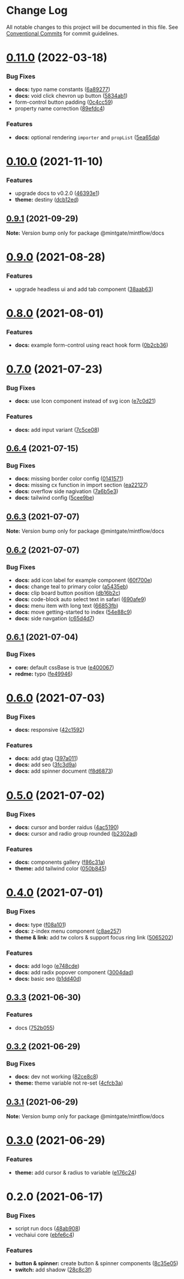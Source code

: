 # Change Log

All notable changes to this project will be documented in this file.
See [Conventional Commits](https://conventionalcommits.org) for commit guidelines.

# [0.11.0](https://github.com/vechai/vechaiui/compare/@mintgate/mintflow/docs@0.10.0...@mintgate/mintflow/docs@0.11.0) (2022-03-18)


### Bug Fixes

* **docs:** typo name constants ([6a89277](https://github.com/vechai/vechaiui/commit/6a89277ba7587700980f4caaa640d6972349e06f))
* **docs:** void click chevron up button ([5834ab1](https://github.com/vechai/vechaiui/commit/5834ab122f2b2171b2cb33b63549976a205f9987))
* form-control button padding ([0c4cc59](https://github.com/vechai/vechaiui/commit/0c4cc595045740bef614f5631d9a320b9f9ef8d5))
* property name correction ([89efdc4](https://github.com/vechai/vechaiui/commit/89efdc48b13ab928e2ceaa1ad0dd57f8ae1ea72e))


### Features

* **docs:** optional rendering `importer` and `propList` ([5ea65da](https://github.com/vechai/vechaiui/commit/5ea65dac6cbd9e5144aaa81030873f28ba82b472))





# [0.10.0](https://github.com/vechai/vechaiui/compare/@mintgate/mintflow/docs@0.9.1...@mintgate/mintflow/docs@0.10.0) (2021-11-10)


### Features

* upgrade docs to v0.2.0 ([46393e1](https://github.com/vechai/vechaiui/commit/46393e1c7a91b9562b89fe49680f3c3698fb37b9))
* **theme:** destiny ([dcb12ed](https://github.com/vechai/vechaiui/commit/dcb12ed6082c9dce591bfbb598d9121ef3ab0821))





## [0.9.1](https://github.com/vechai/vechaiui/compare/@mintgate/mintflow/docs@0.9.0...@mintgate/mintflow/docs@0.9.1) (2021-09-29)

**Note:** Version bump only for package @mintgate/mintflow/docs





# [0.9.0](https://github.com/vechai/vechaiui/compare/@mintgate/mintflow/docs@0.8.0...@mintgate/mintflow/docs@0.9.0) (2021-08-28)


### Features

* upgrade headless ui and add tab component ([38aab63](https://github.com/vechai/vechaiui/commit/38aab6312005938f674c0026d0992c57034b2bfc))





# [0.8.0](https://github.com/vechai/vechaiui/compare/@mintgate/mintflow/docs@0.7.0...@mintgate/mintflow/docs@0.8.0) (2021-08-01)


### Features

* **docs:** example form-control using react hook form ([0b2cb36](https://github.com/vechai/vechaiui/commit/0b2cb367f4ce39f2e33dc1b26d5e234e9e1e76cd))





# [0.7.0](https://github.com/vechai/vechaiui/compare/@mintgate/mintflow/docs@0.6.4...@mintgate/mintflow/docs@0.7.0) (2021-07-23)


### Bug Fixes

* **docs:** use Icon component instead of svg icon ([e7c0d21](https://github.com/vechai/vechaiui/commit/e7c0d21d2999338a4e621bdd7d0e80e2ca7ab725))


### Features

* **docs:** add input variant ([7c5ce08](https://github.com/vechai/vechaiui/commit/7c5ce08a83c2df3b30f0322a4fd2505b1e704b7e))





## [0.6.4](https://github.com/vechai/vechaiui/compare/@mintgate/mintflow/docs@0.6.3...@mintgate/mintflow/docs@0.6.4) (2021-07-15)


### Bug Fixes

* **docs:** missing border color config ([0141571](https://github.com/vechai/vechaiui/commit/0141571d396c0a7a422263b979a74e7e8555676e))
* **docs:** missing cx function in import section ([ea22127](https://github.com/vechai/vechaiui/commit/ea221279328e0f96fbeefb908a772bf09dfb0140))
* **docs:** overflow side nagivation ([7a6b5e3](https://github.com/vechai/vechaiui/commit/7a6b5e3f6021c6140cea10eba3b489ba224045ba))
* **docs:** tailwind config ([5cee9be](https://github.com/vechai/vechaiui/commit/5cee9be973ee373f6ac0b88e2a000431bd26b735))





## [0.6.3](https://github.com/vechai/vechaiui/compare/@mintgate/mintflow/docs@0.6.2...@mintgate/mintflow/docs@0.6.3) (2021-07-07)

**Note:** Version bump only for package @mintgate/mintflow/docs





## [0.6.2](https://github.com/vechai/vechaiui/compare/@mintgate/mintflow/docs@0.6.1...@mintgate/mintflow/docs@0.6.2) (2021-07-07)


### Bug Fixes

* **docs:** add icon label for example component ([60f700e](https://github.com/vechai/vechaiui/commit/60f700e93082d491ef8aacd7ca0159288db84ad8))
* **docs:** change teal to primary color ([a5435eb](https://github.com/vechai/vechaiui/commit/a5435ebe05c8e91e9edfff68c6c93e83f1d27f05))
* **docs:** clip board button position ([db16b2c](https://github.com/vechai/vechaiui/commit/db16b2c05162558f2f4910180cdb9d4589de9b9f))
* **docs:** code-block auto select text in safari ([690afe9](https://github.com/vechai/vechaiui/commit/690afe9f4aef8f664360741d5011d8255d171e32))
* **docs:** menu item with long text ([66853fb](https://github.com/vechai/vechaiui/commit/66853fb2814a116ca1295499254ce320b6d8a1bd))
* **docs:** move getting-started to index ([54e88c9](https://github.com/vechai/vechaiui/commit/54e88c992c2c171aafcd2bedf04ee1acb42ff732))
* **docs:** side navgation ([c65d4d7](https://github.com/vechai/vechaiui/commit/c65d4d74519bbd96428a7e85292ab373f309d09b))





## [0.6.1](https://github.com/vechai/vechaiui/compare/@mintgate/mintflow/docs@0.6.0...@mintgate/mintflow/docs@0.6.1) (2021-07-04)


### Bug Fixes

* **core:** default cssBase is true ([e400067](https://github.com/vechai/vechaiui/commit/e40006768edbcd6a83dab977a937efe35cae05a9))
* **redme:** typo ([fe49946](https://github.com/vechai/vechaiui/commit/fe49946f340c9fa5d916eb33192d78ecfbd44c07))





# [0.6.0](https://github.com/vechai/vechaiui/compare/@mintgate/mintflow/docs@0.5.0...@mintgate/mintflow/docs@0.6.0) (2021-07-03)


### Bug Fixes

* **docs:** responsive ([42c1592](https://github.com/vechai/vechaiui/commit/42c1592df6b0cf45c55d18885b6a9f22d50c722f))


### Features

* **docs:** add gtag ([397a011](https://github.com/vechai/vechaiui/commit/397a011c2fc32bb147cf4e813a6cb21d6bc16525))
* **docs:** add seo ([3fc3d9a](https://github.com/vechai/vechaiui/commit/3fc3d9aa8786b08c0138091276dc3c15c9e877ba))
* **docs:** add spinner document ([f8d6873](https://github.com/vechai/vechaiui/commit/f8d68739d32e854737d86f166a1ea7c3913367ae))





# [0.5.0](https://github.com/vechai/vechaiui/compare/@mintgate/mintflow/docs@0.4.0...@mintgate/mintflow/docs@0.5.0) (2021-07-02)


### Bug Fixes

* **docs:** cursor and border raidus ([4ac5190](https://github.com/vechai/vechaiui/commit/4ac5190ed830c92e2feea28aa0e4b536eea1cec6))
* **docs:** cursor and radio group rounded ([b2302ad](https://github.com/vechai/vechaiui/commit/b2302ad2c2ea77d03df4f93d8a235a66c52f9fe2))


### Features

* **docs:** components gallery ([f86c31a](https://github.com/vechai/vechaiui/commit/f86c31ab0c2e0b8be952748d0eb4d51d5049c02e))
* **theme:** add tailwind color ([050b845](https://github.com/vechai/vechaiui/commit/050b845bf6dc4d5c999d212ce69378e389a49a74))





# [0.4.0](https://github.com/vechai/vechaiui/compare/@mintgate/mintflow/docs@0.3.3...@mintgate/mintflow/docs@0.4.0) (2021-07-01)


### Bug Fixes

* **docs:** type ([f08a101](https://github.com/vechai/vechaiui/commit/f08a1013d91b4b0cba40161f3af3800888097a3a))
* **docs:** z-index menu component ([c8ae257](https://github.com/vechai/vechaiui/commit/c8ae257479c302d00e0fa7376684003c00dba30e))
* **theme & link:** add tw colors & support focus ring link ([5065202](https://github.com/vechai/vechaiui/commit/5065202c07616ad1b69e0b07f9391e395e55f409))


### Features

* **docs:** add logo ([e748cde](https://github.com/vechai/vechaiui/commit/e748cdea8c076add396f43a61c2b2f20dda73745))
* **docs:** add radix popover component ([3004dad](https://github.com/vechai/vechaiui/commit/3004dad509cbf3519817f97fdb76b7843242c3b1))
* **docs:** basic seo ([b1dd40d](https://github.com/vechai/vechaiui/commit/b1dd40d1d58228d6ccc3e433404f0616429fd269))





## [0.3.3](https://github.com/vechai/vechaiui/compare/@mintgate/mintflow/docs@0.3.2...@mintgate/mintflow/docs@0.3.3) (2021-06-30)


### Features

* docs ([752b055](https://github.com/vechai/vechaiui/commit/752b055c0041b8762630cd0b5eef695fcad6a887))





## [0.3.2](https://github.com/vechai/vechaiui/compare/@mintgate/mintflow/docs@0.3.1...@mintgate/mintflow/docs@0.3.2) (2021-06-29)


### Bug Fixes

* **docs:** dev not working ([82ce8c8](https://github.com/vechai/vechaiui/commit/82ce8c8f5253a44d1a936491f1c62d7375d9e2da))
* **theme:** theme variable not re-set ([4cfcb3a](https://github.com/vechai/vechaiui/commit/4cfcb3ab9c674f958af6b272a9390b750b0564b1))





## [0.3.1](https://github.com/vechai/vechaiui/compare/@mintgate/mintflow/docs@0.3.0...@mintgate/mintflow/docs@0.3.1) (2021-06-29)

**Note:** Version bump only for package @mintgate/mintflow/docs





# [0.3.0](https://github.com/vechai/vechaiui/compare/@mintgate/mintflow/docs@0.2.0...@mintgate/mintflow/docs@0.3.0) (2021-06-29)


### Features

* **theme:** add cursor & radius to variable ([e176c24](https://github.com/vechai/vechaiui/commit/e176c24def39299f62b6352183c174d1f3a1bc69))





# 0.2.0 (2021-06-17)


### Bug Fixes

* script run docs ([48ab908](https://github.com/vechai/vechaiui/commit/48ab9080c88d398903815e7fbe172ad87f68d35a))
* vechaiui core ([ebfe6c4](https://github.com/vechai/vechaiui/commit/ebfe6c4e85354ceb73d38fa0c1768c2e678f257d))


### Features

* **button & spinner:** create button & spinner components ([8c35e05](https://github.com/vechai/vechaiui/commit/8c35e05965c805e696b81c81bcd49ad36042d04c))
* **switch:** add shadow ([28c8c3f](https://github.com/vechai/vechaiui/commit/28c8c3f8121476ba9e8582dc107a02aabce6869b))
